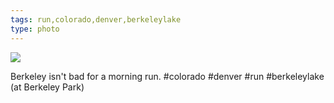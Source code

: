 ```yaml
---
tags: run,colorado,denver,berkeleylake
type: photo
---
```

<img src="http://25.media.tumblr.com/cec0c87dfcf6f668aeb4be5da49f28db/tumblr_mvuihrwKEp1rdkc0do1_1280.jpg" />

Berkeley isn't bad for a morning run. #colorado #denver #run #berkeleylake (at Berkeley Park)
